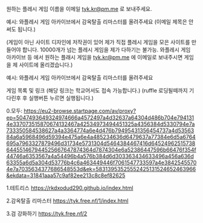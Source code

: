 원하는 플레시 게임 이름을 이메일 tyk.kr@pm.me 로 보내주세요.


예시: 와플레시 게임 아카이브에서 감옥탈출 리마스터를 올려주세요 (이메일 제목은 안써도 됩니다.)


(게임이 아닌 사이트 디자인에 저작권이 있어 제가 직접 플레시 게임을 모은 사이트를 만들어야 합니다. 10000개가 넘는 플레시 게임을 제가 다하기는 불가능.
와플레시 게임 아카이브 등 에서 원하는 플래시 게임을 tyk.kr@pm.me 에 이메일로 보내주시면 게임을 제 사이트에 올리겠습니다.)

예시: 와플레시 게임 아카이브에서 감옥탈출 리마스터를 올려주세요

게임 목록 및 링크 (해당 링크는 학교어서도 접속 가능합니다.) (ruffle 로딩될떼까지 기다린후 후 실행버튼 누르면 실행됩니다.)

0.모두: https://eu2-browse.startpage.com/av/proxy?ep=5047493649324974666a4572497a4d32637a64304d486b704e7941314e337073515870674132467a42534973494451325a4356384d5330794e7a733350584538627a4a3364774a6e4d476b79495431356454737a4d5356384a6a5968496d59394e475a6e4a485234636d6479637a77384e6d5a6764695a7963327879496d31734e5731304d5464384467416d64524962515738644551467944525667647874364d7874304e6a52386447596b66476f354f44746a6353567a4a54496b4a576b384d6d303363434633496a456a636d63355a6d5a304d53776b4c6a463449446f7061547733597a4e38425455704e7a7035634377686548553d&ek=58313953525552425131524652463966&ekdata=31841aaa57c9af82ee213c8c8ef82625

1.테트리스 https://rkdxodud290.github.io/index.html

2.감옥탈출 리마스터 https://tyk.free.nf/1/index.html

3.검 강화하기 https://tyk.free.nf/2
